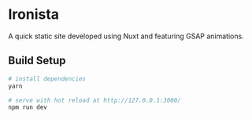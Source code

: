 # Ironista

A quick static site developed using Nuxt and featuring GSAP animations.

## Build Setup

``` bash
# install dependencies
yarn

# serve with hot reload at http://127.0.0.1:3000/
npm run dev
```
